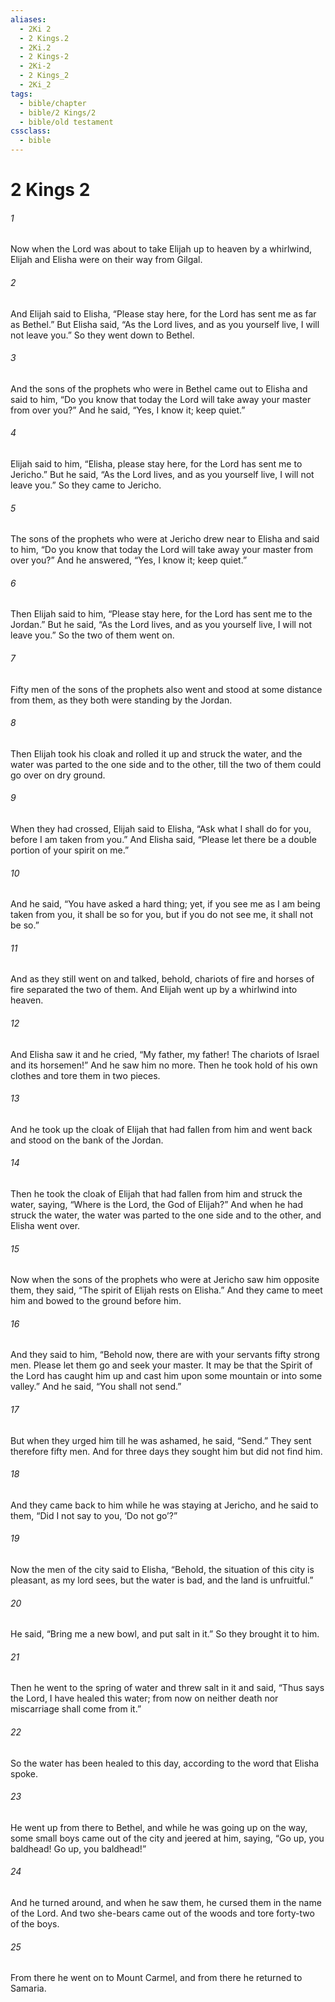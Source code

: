 ```yaml
---
aliases:
  - 2Ki 2
  - 2 Kings.2
  - 2Ki.2
  - 2 Kings-2
  - 2Ki-2
  - 2 Kings_2
  - 2Ki_2
tags:
  - bible/chapter
  - bible/2 Kings/2
  - bible/old testament
cssclass:
  - bible
---
```


# 2 Kings 2

###### 1
Now when the Lord was about to take Elijah up to heaven by a whirlwind, Elijah and Elisha were on their way from Gilgal.
###### 2
And Elijah said to Elisha, “Please stay here, for the Lord has sent me as far as Bethel.” But Elisha said, “As the Lord lives, and as you yourself live, I will not leave you.” So they went down to Bethel.
###### 3
And the sons of the prophets who were in Bethel came out to Elisha and said to him, “Do you know that today the Lord will take away your master from over you?” And he said, “Yes, I know it; keep quiet.”
###### 4
Elijah said to him, “Elisha, please stay here, for the Lord has sent me to Jericho.” But he said, “As the Lord lives, and as you yourself live, I will not leave you.” So they came to Jericho.
###### 5
The sons of the prophets who were at Jericho drew near to Elisha and said to him, “Do you know that today the Lord will take away your master from over you?” And he answered, “Yes, I know it; keep quiet.”
###### 6
Then Elijah said to him, “Please stay here, for the Lord has sent me to the Jordan.” But he said, “As the Lord lives, and as you yourself live, I will not leave you.” So the two of them went on.
###### 7
Fifty men of the sons of the prophets also went and stood at some distance from them, as they both were standing by the Jordan.
###### 8
Then Elijah took his cloak and rolled it up and struck the water, and the water was parted to the one side and to the other, till the two of them could go over on dry ground.
###### 9
When they had crossed, Elijah said to Elisha, “Ask what I shall do for you, before I am taken from you.” And Elisha said, “Please let there be a double portion of your spirit on me.”
###### 10
And he said, “You have asked a hard thing; yet, if you see me as I am being taken from you, it shall be so for you, but if you do not see me, it shall not be so.”
###### 11
And as they still went on and talked, behold, chariots of fire and horses of fire separated the two of them. And Elijah went up by a whirlwind into heaven.
###### 12
And Elisha saw it and he cried, “My father, my father! The chariots of Israel and its horsemen!” And he saw him no more. Then he took hold of his own clothes and tore them in two pieces.
###### 13
And he took up the cloak of Elijah that had fallen from him and went back and stood on the bank of the Jordan.
###### 14
Then he took the cloak of Elijah that had fallen from him and struck the water, saying, “Where is the Lord, the God of Elijah?” And when he had struck the water, the water was parted to the one side and to the other, and Elisha went over.
###### 15
Now when the sons of the prophets who were at Jericho saw him opposite them, they said, “The spirit of Elijah rests on Elisha.” And they came to meet him and bowed to the ground before him.
###### 16
And they said to him, “Behold now, there are with your servants fifty strong men. Please let them go and seek your master. It may be that the Spirit of the Lord has caught him up and cast him upon some mountain or into some valley.” And he said, “You shall not send.”
###### 17
But when they urged him till he was ashamed, he said, “Send.” They sent therefore fifty men. And for three days they sought him but did not find him.
###### 18
And they came back to him while he was staying at Jericho, and he said to them, “Did I not say to you, ‘Do not go’?”
###### 19
Now the men of the city said to Elisha, “Behold, the situation of this city is pleasant, as my lord sees, but the water is bad, and the land is unfruitful.”
###### 20
He said, “Bring me a new bowl, and put salt in it.” So they brought it to him.
###### 21
Then he went to the spring of water and threw salt in it and said, “Thus says the Lord, I have healed this water; from now on neither death nor miscarriage shall come from it.”
###### 22
So the water has been healed to this day, according to the word that Elisha spoke.
###### 23
He went up from there to Bethel, and while he was going up on the way, some small boys came out of the city and jeered at him, saying, “Go up, you baldhead! Go up, you baldhead!”
###### 24
And he turned around, and when he saw them, he cursed them in the name of the Lord. And two she-bears came out of the woods and tore forty-two of the boys.
###### 25
From there he went on to Mount Carmel, and from there he returned to Samaria.


